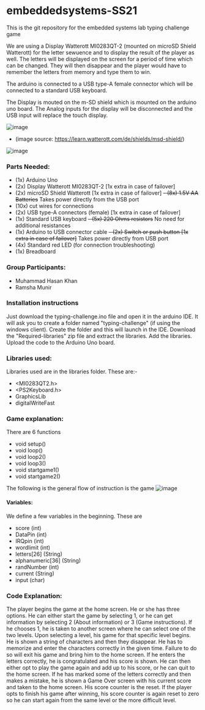 # embeddedsystems-SS21
This is the git repository for the embedded systems lab typing challenge game

We are using a Display Watterott MI0283QT-2 (mounted on microSD Shield Watterott) for the letter sewuence and to display the result of the player as well. The letters will be displayed on the screen for a period of time which can be changed. They will then disappear and the player would have to remember the letters from memory and type them to win.

The arduino is connected to a USB type-A female connector which will be connected to a standard USB keyboard.

The Display is mouted on the m-SD shield which is mounted on the arduino uno board. The Analog inputs for the display will be disconnected and the USB input will replace the touch display.

![image](https://user-images.githubusercontent.com/40824378/120810953-c992eb00-c54b-11eb-8ae2-56887580077d.png)
- (image source: https://learn.watterott.com/de/shields/msd-shield/)

![image](https://user-images.githubusercontent.com/40824378/120813573-4d4dd700-c54e-11eb-912a-38449002e8d7.png)


### Parts Needed:
- (1x) Arduino Uno
- (2x) Display Watterott MI0283QT-2 [1x extra in case of failover]
- (2x) microSD Shield Watterott [1x extra in case of failover]
~~- (8x) 1.5V AA Batteries~~ Takes power directly from the USB port
- (10x) cut wires for connections
- (2x) USB type-A connectors (female) [1x extra in case of failover]
- (1x) Standard USB keyboard
~~- (5x) 220 Ohms resistors~~ No need for additional resistances
- (1x) Arduino to USB connector cable
~~- (2x) Switch or push button [1x extra in case of failover]~~ Takes power directly from USB port
- (4x) Standard red LED (for connection troubleshooting)
- (1x) Breadboard



### Group Participants:
- Muhammad Hasan Khan
- Ramsha Munir

### Installation instructions
Just download the typing-challenge.ino file and open it in the arduino IDE. It will ask you to create a folder named "typing-challenge" (if using the windows client). Create the folder and this will launch in the IDE. 
Download the "Required-libraries" zip file and extract the libraries.
Add the libraries.
Upload the code to the Arduino Uno board.

### Libraries used:
Libraries used are in the libraries folder. These are:-
- <MI0283QT2.h>
- <PS2Keyboard.h>
- GraphicsLib
- digitalWriteFast


### Game explanation:
There are 6 functions
- void setup()
- void loop()
- void loop2()
- void loop3()
- void startgame1()
- void startgame2()

The following is the general flow of instruction is the game
![image](https://user-images.githubusercontent.com/40824378/127754362-1aef2a9d-9d94-4809-8bc7-b12b6d38bf74.png)

#### Variables:
We define a few variables in the beginning. These are 
- score (int)
- DataPin (int)
- IRQpin (int)
- wordlimit (int)
- letters[26] (String)
- alphanumeric[36] (String)
- randNumber (int)
- current (String)
- input (char)

### Code Explanation:
The player begins the game at the home screen. He or she has three options. He can either start the game by selecting 1, or he can get information by selecting 2 (About information) or 3 (Game instructions).  If he chooses 1, he is taken to another screen where he can select one of the two levels.  Upon selecting a level, his game for that specific level begins. He is shown a string of characters and then they disappear. He has to memorize and enter the characters correctly in the given time. Failure to do so will exit his game and bring him to the home screen.  If he enters the letters correctly, he is congratulated and his score is shown. He can then either opt to play the game again and add up to his score, or he can quit to the home screen.  If he has marked some of the letters correctly and then makes a mistake, he is shown a Game Over screen with his current score and taken to the home screen. His score counter is the reset.  If the player opts to finish his game after winning, his score counter is again reset to zero so he can start again from the same level or the more difficult level.
